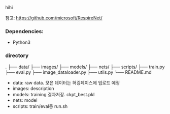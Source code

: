 hihi

참고: https://github.com/microsoft/RespireNet/

### Dependencies:

* Python3
<!--
* Pytorch (torch, torchvision and other dependencies for Pytorch)
* Numpy
* Librosa 
* nlpaug (0.0.14)
* OpenCV (4.2.0)
* Pandas (0.22.0)
* scikit-learn (0.23.1)
* tqdm (4.48.0)
* cudnn (CUDA for training on GPU)
-->

### directory
.
├── data/
├── images/
├── models/
├── nets/
├── scripts/
├── train.py
├── eval.py
├── image_dataloader.py
├── utils.py
└── README.md

- data: raw data. 모은 데이터는 허깅페이스에 업로드 예정
- images: description
- models: training 결과저장. ckpt_best.pkl
- nets: model
- scripts: train/eval등 run.sh 

